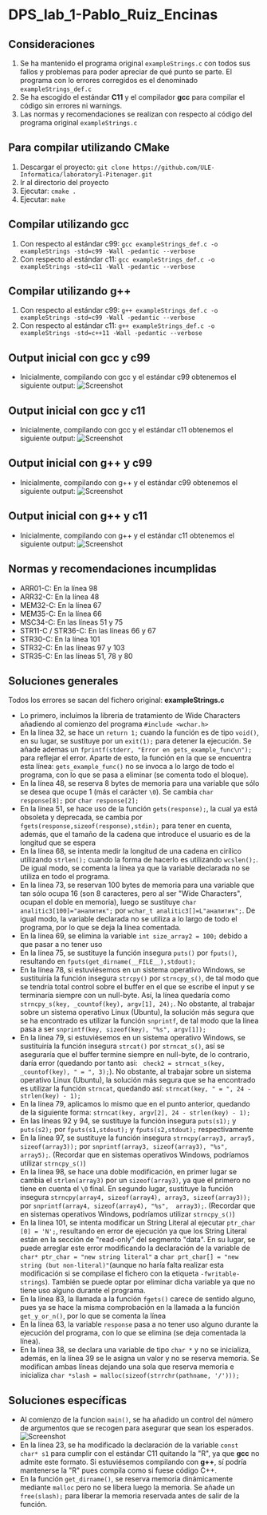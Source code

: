 # **DPS_lab_1-Pablo_Ruiz_Encinas**

## **Consideraciones**
1) Se ha mantenido el programa original `exampleStrings.c` con todos sus fallos y problemas para poder apreciar de qué punto se parte. El programa con lo errores corregidos es el denominado `exampleStrings_def.c`
2) Se ha escogido el estándar **C11** y el compilador **gcc** para compilar el código sin errores ni warnings.
3) Las normas y recomendaciones se realizan con respecto al código del programa original `exampleStrings.c`

## **Para compilar utilizando CMake**
1) Descargar el proyecto: `git clone https://github.com/ULE-Informatica/laboratory1-Pitenager.git`
2) Ir al directorio del proyecto
3) Ejecutar: `cmake .`
4) Ejecutar: `make`

## **Compilar utilizando gcc**
1) Con respecto al estándar c99: `gcc exampleStrings_def.c -o exampleStrings -std=c99 -Wall -pedantic --verbose`
2) Con respecto al estándar c11: `gcc exampleStrings_def.c -o exampleStrings -std=c11 -Wall -pedantic --verbose`

## **Compilar utilizando g++**
1) Con respecto al estándar c99: `g++ exampleStrings_def.c -o exampleStrings -std=c99 -Wall -pedantic --verbose`
2) Con respecto al estándar c11: `g++ exampleStrings_def.c -o exampleStrings -std=c++11 -Wall -pedantic --verbose`


## **Output inicial con gcc y c99**
- Inicialmente, compilando con gcc y el estándar c99 obtenemos el siguiente output:
![Screenshot](./images/gcc99.png)

## **Output inicial con gcc y c11**
- Inicialmente, compilando con gcc y el estándar c11 obtenemos el siguiente output:
![Screenshot](./images/gcc11.png)

## **Output inicial con g++ y c99**
- Inicialmente, compilando con g++ y el estándar c99 obtenemos el siguiente output:
![Screenshot](./images/gpp99.png)

## **Output inicial con g++ y c11**
- Inicialmente, compilando con g++ y el estándar c11 obtenemos el siguiente output:
![Screenshot](./images/gpp11.png)


## **Normas y recomendaciones incumplidas**
- ARR01-C: En la línea 98
- ARR32-C: En la línea 48
- MEM32-C: En la línea 67
- MEM35-C: En la línea 66
- MSC34-C: En las líneas 51 y 75
- STR11-C / STR36-C: En las líneas 66 y 67
- STR30-C: En la línea 101
- STR32-C: En las líneas 97 y 103
- STR35-C: En las líneas 51, 78 y 80


## **Soluciones generales**
Todos los errores se sacan del fichero original: **exampleStrings.c**
- Lo primero, incluímos la libreria de tratamiento de Wide Characters añadiendo al comienzo del programa `#include <wchar.h>`
- En la línea 32, se hace un `return 1;` cuando la función es de tipo `void()`, en su lugar, se sustituye por un `exit(1);` para detener la ejecución. Se añade ademas un `fprintf(stderr, "Error en gets_example_func\n");` para reflejar el error. Aparte de esto, la función en la que se encuentra esta línea: `gets_example_func()` no se invoca a lo largo de todo el programa, con lo que se pasa a eliminar (se comenta todo el bloque).
- En la línea 48, se reserva 8 bytes de memoria para una variable que sólo se desea que ocupe 1 (más el carácter `\0`). Se cambia `char response[8];` por `char response[2];`
- En la línea 51, se hace uso de la función `gets(response);`, la cual ya está obsoleta y deprecada, se cambia por `fgets(response,sizeof(response),stdin);` para tener en cuenta, además, que el tamaño de la cadena que introduce el usuario es de la longitud que se espera
- En la línea 68, se intenta medir la longitud de una cadena en cirílico utilizando `strlen();` cuando la forma de hacerlo es utilizando `wcslen();`. De igual modo, se comenta la línea ya que la variable declarada no se utiliza en todo el programa.
- En la línea 73, se reservan 100 bytes de memoria para una variable que tan sólo ocupa 16 (son 8 caracteres, pero al ser "Wide Characters", ocupan el doble en memoria), luego se sustituye `char analitic3[100]="аналитик";` por `wchar_t analitic3[]=L"аналитик";`. De igual modo, la variable declarada no se utiliza a lo largo de todo el programa, por lo que se deja la línea comentada.
- En la línea 69, se elimina la variable `int size_array2 = 100;` debido a que pasar a no tener uso
- En la línea 75, se sustituye la función insegura `puts()` por `fputs()`, resultando en `fputs(get_dirname(__FILE__),stdout);`
- En la línea 78, si estuviésemos en un sistema operativo Windows, se sustituiría la función insegura `strcpy()` por `strncpy_s()`, de tal modo que se tendría total control sobre el buffer en el que se escribe el input y se terminaría siempre con un null-byte. Así, la línea quedaría como `strncpy_s(key, _countof(key), argv[1], 24);`. No obstante, al trabajar sobre un sistema operativo Linux (Ubuntu), la solución más segura que se ha encontrado es utilizar la función `snprintf`, de tal modo que la línea pasa a ser `snprintf(key, sizeof(key), "%s", argv[1]);`
- En la línea 79, si estuviésemos en un sistema operativo Windows, se sustituiría la función insegura `strcat()` por `strncat_s()`, así se aseguraría que el buffer termine siempre en null-byte, de lo contrario, daría error (quedando por tanto asi: ` check2 = strncat_s(key, _countof(key), " = ", 3);`). No obstante, al trabajar sobre un sistema operativo Linux (Ubuntu), la solución más segura que se ha encontrado es utilizar la función `strncat`, quedando así: `strncat(key, " = ", 24 - strlen(key) - 1);`
- En la línea 79, aplicamos lo mismo que en el punto anterior, quedando de la siguiente forma: `strncat(key, argv[2], 24 - strlen(key) - 1);`
- En las líneas 92 y 94, se sustituye la función insegura `puts(s1);` y `puts(s2);` por `fputs(s1,stdout);` y `fputs(s2,stdout);` respectivamente
- En la línea 97, se sustituye la función insegura `strncpy(array3, array5, sizeof(array3));` por `snprintf(array3, sizeof(array3), "%s",  array5);`. (Recordar que en sistemas operativos Windows, podríamos utilizar `strncpy_s()`)
- En la línea 98, se hace una doble modificación, en primer lugar se cambia el `strlen(array3)` por un `sizeof(array3)`, ya que el primero no tiene en cuenta el `\0` final. En segundo lugar, sustituye la función insegura `strncpy(array4, sizeof(array4), array3, sizeof(array3));` por `snprintf(array4, sizeof(array4), "%s",  array3);`. (Recordar que en sistemas operativos Windows, podríamos utilizar `strncpy_s()`)
- En la línea 101, se intenta modificar un String Literal al ejecutar `ptr_char [0] = 'N';`, resultando en error de ejecución ya que los String Literal están en la sección de "read-only" del segmento "data". En su lugar, se puede arreglar este error modificando la declaración de la variable de `char* ptr_char = "new string literal"` a `char prt_char[] = "new string (but non-literal)"`(aunque no haría falta realizar esta modificación si se compilase el fichero con la etiqueta `-fwritable-strings`). También se puede optar por eliminar dicha variable ya que no tiene uso alguno durante el programa.
- En la línea 83, la llamada a la función `fgets()` carece de sentido alguno, pues ya se hace la misma comprobación en la llamada a la función `get_y_or_n()`, por lo que se comenta la línea
- En la línea 63, la variable `response` pasa a no tener uso alguno durante la ejecución del programa, con lo que se elimina (se deja comentada la línea).
- En la línea 38, se declara una variable de tipo `char *` y no se inicializa, además, en la línea 39 se le asigna un valor y no se reserva memoria. Se modifican ambas líneas dejando una sola que reserva memoria e inicializa `char *slash = malloc(sizeof(strrchr(pathname, '/')));`


## **Soluciones específicas**
- Al comienzo de la funcion `main()`, se ha añadido un control del número de argumentos que se recogen para asegurar que sean los esperados. 
![Screenshot](./images/argumentos.png)
- En la línea 23, se ha modificado la declaración de la variable `const char* s1` para cumplir con el estándar C11 quitando la "R", ya que **gcc** no admite este formato. Si estuviésemos compilando con **g++**, sí podría mantenerse la "R" pues compila como si fuese código C++.
- En la función `get_dirname()`, se reserva memoria dinámicamente mediante `malloc` pero no se libera luego la memoria. Se añade un `free(slash);` para liberar la memoria reservada antes de salir de la función.
